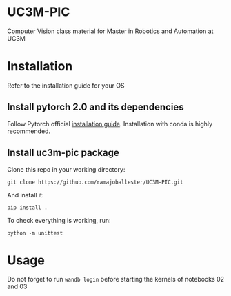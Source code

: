 # UC3M-PIC

Computer Vision class material for Master in Robotics and Automation at UC3M

# Installation

Refer to the installation guide for your OS

## Install pytorch 2.0 and its dependencies

Follow Pytorch official [installation guide](https://pytorch.org/get-started/locally/).
Installation with conda is highly recommended.

## Install uc3m-pic package

Clone this repo in your working directory:

```git clone https://github.com/ramajoballester/UC3M-PIC.git```

And install it:

```pip install .```

To check everything is working, run:

```python -m unittest```


# Usage

Do not forget to run `wandb login` before starting the kernels of notebooks 02 and 03
